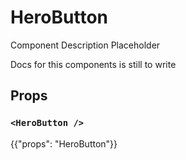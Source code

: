 # HeroButton

<p class="description">Component Description Placeholder</p>

Docs for this components is still to write

## Props

### `<HeroButton />`

{{"props": "HeroButton"}}